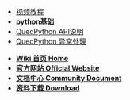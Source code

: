 <!-- docs/_sidebar.md -->

* [视频教程](https://space.bilibili.com/491326023/channel/detail?cid=150963)
* [**python基础**](/zh-cn/python/)
* [QuecPython API说明](/zh-cn/api/)
* [QuecPython 异常处理](/zh-cn/faq/)
<!--* [**资料下载**](//qpy.quectel.com/down.html) -->

* [**Wiki 首页 Home**](/)
* [**官方网站 Official Website**](//python.quectel.com)
* [**文档中心 Community Document**](//python.quectel.com/doc/)
* [**资料下载 Download**](//python.quectel.com/download)